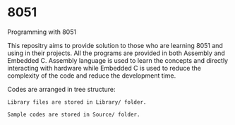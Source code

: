 # 8051
Programming with 8051

This repositry aims to provide solution to those who are learning 8051 and using in their projects. All the programs are provided in both Assembly and Embedded C. Assembly language is used to learn the concepts and directly interacting with hardware while Embedded C is used to reduce the complexity of the code and reduce the development time.

Codes are arranged in tree structure:

    Library files are stored in Library/ folder.

    Sample codes are stored in Source/ folder.
